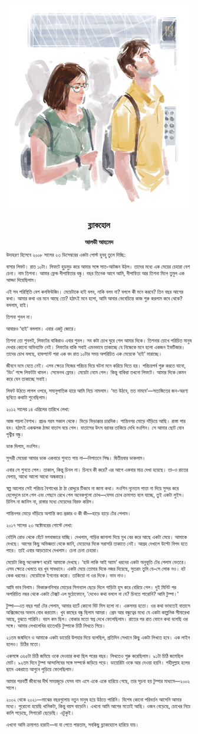 <div align=center> <img align=center src='../images/prothomalo/ব্ল্যাকহোল@আলভী-আহমেদ.jpg' width=500px >

<h2 align=center>ব্ল্যাকহোল</h4><h3 align=center>আলভী আহমেদ</h3>
</div>

উদাহরণ হিসেবে ২০০৮ সালের ২৩ ডিসেম্বরের একটা পোস্ট হুবহু তুলে দিচ্ছি:

বাসার লিফট। রাত ১০টা। লিফটে হুড়মুড় করে আমার সঙ্গে সাত-আটজন উঠল। তাদের মধ্যে এক মেয়ের চেহারা বেশ চেনা। নাম তিশনা। আমার ফ্রেন্ড দীপান্বিতার বন্ধু। বছর তিনেক আগে আমি, দীপান্বিতা আর তিশনা মিলে তুমুল এক আড্ডা দিয়েছিলাম।

এই সব পরিস্থিতি বেশ কনফিউজিং। মেয়েটাকে হাই বলব, নাকি বলব না? বললে কী মনে করবে? তিন বছর আগের কথা। আমার কথা ওর মনে আছে তো? হঠাৎই মনে হলো, আমি আবার ভেবেচিন্তে কাজ শুরু করলাম কবে থেকে? বললাম, হাই।

তিশনা শুনল না।

আবারও ‘হাই’ বললাম। এবার একটু জোরে।

তিশনা তো শুনলই, লিফটের বাকিরাও এবার শুনল। সব কটা চোখ ঘুরে গেল আমার দিকে। তিশনার চোখে পরিচিত মানুষ দেখার কোনো অভিব্যক্তি নেই। লিফটের বাকি সবাই এমনভাবে তাকাচ্ছে যে নিজেকে মনে হলো একজন ইভটিজার। তাদের চোখ বলছে, হাফপ্যান্ট পরা এক বদ রাত ১০টার সময় অপরিচিত এক মেয়েকে ‘হাই’ মারাচ্ছে।

জীবনে দমে যেতে নেই। এসব ক্ষেত্রে নিজের পরিচয় দিয়ে ঘটনা মনে করিয়ে দিতে হয়। পরিচয়পর্ব শুরু করতে যাবো, ‘ডিং’ শব্দে লিফটটা থামল। সেভেনথ ফ্লোর। মেয়েটা নেমে গেল। কিন্তু বাকিরা তখনো লিফটে। আমার দিকে কেমন করে যেন তাকাচ্ছে সবাই।

লিফট উঠতে লাগল ওপরে, সমানুপাতিক হারে আমি নিচে নামলাম। ‘যত উঠবে, তত নামবে’—সত্যজিতের জন-অরণ্য ছবিতে কথাটা শুনেছিলাম।

২০১২ সালের ১৪ এপ্রিলের তারিখে লেখা:

আজ পয়লা বৈশাখ। প্রচণ্ড গরম সকাল থেকে। ভিড়ে ভিড়াক্কার চারদিক। শান্তিনগর মোড়ে দাঁড়িয়ে আছি। রাস্তা পার হব। হঠাৎই একঝলক ঠান্ডা বাতাস বয়ে গেল। বাতাসের উৎস বরাবর তাকিয়ে দেখি নওশিন। সে আমার ছোট বোন পৃথ্বীর বন্ধু।

ডাক দিলাম, নওশিন।

সুন্দরী মেয়েরা আমার ডাক একবারে শুনতে পায় না—নিপাতনে সিদ্ধ। দ্বিতীয়বার ডাকলাম।

এবার সে শুনতে পেল। তাকাল, কিন্তু চিনল না। চিনবে কী করে? এর আগে একবার মাত্র দেখা হয়েছে। তা–ও রাতের বেলায়, আধো আলো আধো অন্ধকারে।

স্বল্প আলোর সেই পরিচয় বৈশাখের ঠা ঠা রোদ্দুরে টিকবে না জানা কথা। নওশিন ন্যূনতম পাত্তা না দিয়ে সুন্দর করে হেলেদুলে চলে গেল এবং পেছনে রেখে গেল অনেকগুলো চোখ—যেসব চোখ ক্রমাগত বলে যাচ্ছে, তুই একটা লুইস। চিনিস না জানিস না, রাস্তার মধ্যে মেয়েদের বিরক্ত করিস।

শান্তিনগর মোড়ে দাঁড়িয়ে অশান্তি কত প্রকার ও কী কী—হাড়ে হাড়ে টের পেলাম।

২০১৭ সালের ২৩ অক্টোবরের পোস্টে লেখা:

বেইলি রোড থেকে হেঁটে মগবাজারে যাচ্ছি। দেখলাম, গাড়ির জানালা দিয়ে মুখ বের করে আছে একটা মেয়ে। আমাকে দেখছে। আগের কিছু অভিজ্ঞতা থেকে জানি, মেয়েদের দিকে সরাসরি তাকাতে নেই। আগ্রহ দেখালে উল্টো বিপদ হতে পারে। তাই এবার আড়চোখে দেখলাম। চেনা চেনা চেহারা।

মেয়েটা কিন্তু অনেকক্ষণ ধরেই আমাকে দেখছে। ‘হাউ লাকি আই অ্যাম’ ধরনের একটা অনুভূতি টের পেলাম ভেতরে। এসব ক্ষেত্রে খেলতে হয় খুব সাবধানে। একটা মেয়ে তোমার দিকে নজর দিয়েছে, সুতরাং তুমি যে–সে লোক নও। হট কেক ধরনের। মেয়েটাকে ইগনোর করো। তাকিয়ো না ওর দিকে। ভাব নাও।

আমি ভাব নিলাম। ভিকারুননিসার মোড়ের সিগন্যাল ছেড়ে দিলে গাড়িটা হুস করে বেরিয়ে গেল। দুই মিনিট পর অপরিচিত নম্বর থেকে একটা টেক্সট এল মুঠোফোনে, ‘দেখেও কথা বললে না যে? চিনতে পারোনি? আমি টুম্পা।’

টুম্পা—এত বছর পর! টের পেলাম, আমার হার্টে কোনো বিট মিস হলো না। একসময় হতো। ওর কথা ভাবতেই বাতাসে অক্সিজেনের অভাব বোধ করতাম। খুব কাছের বন্ধু ছিলাম আমরা। প্রেম আর বন্ধুত্বের মধ্যে যে একটা কাল্পনিক সীমারেখা আছে, বুঝতে পারিনি। বয়স কম ছিল। বোকার মতো স্বপ্ন দেখে ফেলেছিলাম। রাতের পর রাত ফোনে কথা বলেছি ওর সঙ্গে। আমার লেখালেখির হাতেখড়ি টুম্পাকে চিঠি লিখতে গিয়ে।

২১তম জন্মদিনে ও আমাকে একটা ডায়েরি উপহার দিয়ে বলেছিল, প্রতিদিন সেখানে কিছু একটা লিখতে হবে। এক লাইন হলেও। চিঠির মতো।

একসঙ্গে ৩৬৫টা চিঠি জমিয়ে ওকে দেওয়ার কথা ছিল পরের বছর। লিখতেও শুরু করেছিলাম। ৯১টা চিঠি জমেছিল মোট। ৯২তম দিনে টুম্পা আন্দালিবের সঙ্গে সম্পর্কে জড়িয়ে পড়ে। ডায়েরিটা ওকে আর দেওয়া হয়নি। শহীদুল্লাহ হলের ছাদে একরাতে আগুনে পুড়িয়ে ফেলেছিলাম।

আমার পরবর্তী জীবনের দীর্ঘ সময়জুড়ে যেসব নাম এসে একে একে হারিয়ে গেছে, তার সূচনা হয় টুম্পার মাধ্যমে—২০০২ সালে।

২০০২ থেকে ২০২১—মাঝের বছরগুলোয় নতুন মানুষ হয়ে উঠতে পারিনি। বিশেষ কোনো পরিবর্তন আসেনি আমার মধ্যে। পুরোনো হয়েছি খানিকটা, কিন্তু বয়স বাড়েনি। এখনো আমি আগের মতোই আছি। ওজন বেড়েছে, চোখের নিচে কালি পড়েছে, সিগারেট ছেড়েছি। এটুকুই।

এখনো আমি ক্রমাগত হারাই—যা যা পেতে পারতাম, সবকিছু ব্ল্যাকহোলে হারিয়ে যায়।

